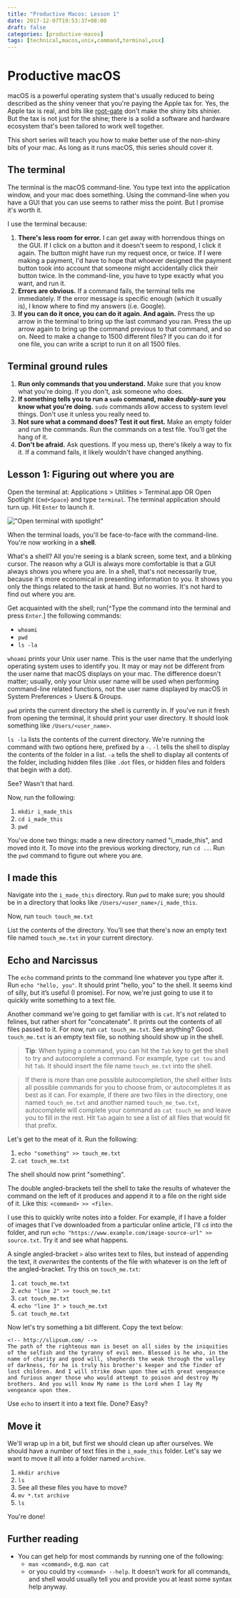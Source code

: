 ```yaml
---
title: "Productive Macos: Lesson 1"
date: 2017-12-07T19:53:37+08:00
draft: false
categories: [productive-macos]
tags: [technical,macos,unix,command,terminal,osx]
---
```


# Productive macOS

macOS is a powerful operating system that's usually reduced to being described as the shiny veneer that you're paying the Apple tax for. Yes, the Apple tax is real, and bits like [root-gate](https://9to5mac.com/2017/11/28/how-to-set-root-password/) don't make the shiny bits shinier. But the tax is not just for the shine; there is a solid a software and hardware ecosystem that's been tailored to work well together.

This short series will teach you how to make better use of the non-shiny bits of your mac. As long as it runs macOS, this series should cover it.

## The terminal

The terminal is the macOS command-line. You type text into the application window, and your mac does something. Using the command-line when you have a GUI that you can use seems to rather miss the point. But I promise it's worth it.

I use the terminal because:

1. **There's less room for error.** I can get away with horrendous things on the GUI. If I click on a button and it doesn't seem to respond, I click it again. The button might have run my request once, or twice. If I were making a payment, I'd have to hope that whoever designed the payment button took into account that someone might accidentally click their button twice. In the command-line, you have to type exactly what you want, and run it.
2. **Errors are obvious.** If a command fails, the terminal tells me immediately. If the error message is specific enough (which it usually is), I know where to find my answers (i.e. Google).
3. **If you can do it once, you can do it again. And again.** Press the up arrow in the terminal to bring up the last command you ran. Press the up arrow again to bring up the command previous to that command, and so on. Need to make a change to 1500 different files? If you can do it for one file, you can write a script to run it on all 1500 files.

## Terminal ground rules

1. **Run only commands that you understand.** Make sure that you know what you're doing. If you don't, ask someone who does.
2. **If something tells you to run a `sudo` command, make _doubly-sure_ you know what you're doing.** `sudo` commands allow access to system level things. Don't use it unless you really need to.
3. **Not sure what a command does? Test it out first.** Make an empty folder and run the commands. Run the commands on a test file. You'll get the hang of it.
4. **Don't be afraid.** Ask questions. If you mess up, there's likely a way to fix it. If a command fails, it likely wouldn't have changed anything.

## Lesson 1: Figuring out where you are

Open the terminal at: Applications > Utilities > Terminal.app
OR
Open Spotlight (`Cmd+Space`) and type `terminal`. The terminal application should turn up. Hit `Enter` to launch it.

!["Open terminal with spotlight"](/img/productivemacos/spotlight-terminal.gif)

When the terminal loads, you'll be face-to-face with the command-line. You're now working in a **shell**.

What's a shell? All you're seeing is a blank screen, some text, and a blinking cursor. The reason why a GUI is always more comfortable is that a GUI always shows you where you are. In a shell, that's not necessarily true, because it's more economical in presenting information to you. It shows you only the things related to the task at hand. But no worries. It's not hard to find out where you are.

Get acquainted with the shell; run[^Type the command into the terminal and press `Enter`.] the following commands:

* `whoami`
* `pwd`
* `ls -la`

`whoami` prints your Unix user name. This is the user name that the underlying operating system uses to identify you. It may or may not be different from the user name that macOS displays on your mac. The difference doesn't matter; usually, only your Unix user name will be used when performing command-line related functions, not the user name displayed by macOS in System Preferences > Users & Groups.

`pwd` prints the current directory the shell is currently in. If you've run it fresh from opening the terminal, it should print your user directory. It should look something like `/Users/<user_name>`. 

`ls -la` lists the contents of the current directory. We're running the command with two options here, prefixed by a `-`. `-l` tells the shell to display the contents of the folder in a list. `-a` tells the shell to display all contents of the folder, including hidden files (like `.dot` files, or hidden files and folders that begin with a dot).

See? Wasn't that hard.

Now, run the following:

1. `mkdir i_made_this`
2. `cd i_made_this`
3. `pwd`

You've done two things: made a new directory named "i_made_this", and moved into it. To move into the previous working directory, run `cd ..`. Run the `pwd` command to figure out where you are.

## I made this

Navigate into the `i_made_this` directory. Run `pwd` to make sure; you should be in a directory that looks like `/Users/<user_name>/i_made_this`.

Now, run `touch touch_me.txt`

List the contents of the directory. You’ll see that there's now an empty text file named `touch_me.txt` in your current directory.

## Echo and Narcissus

The `echo` command prints to the command line whatever you type after it.  Run `echo "hello, you"`. It should print "hello, you" to the shell. It seems kind of silly, but it’s useful (I promise). For now, we're just going to use it to quickly write something to a text file.

Another command we're going to get familiar with is `cat`. It's not related to felines, but rather short for "concatenate". It prints out the contents of all files passed to it. For now, run `cat touch_me.txt`. See anything? Good. `touch_me.txt` is an empty text file, so nothing should show up in the shell.

>**Tip**: When typing a command, you can hit the `Tab` key to get the shell to try and autocomplete a command. For example, type `cat tou` and hit `Tab`. It should insert the file name `touch_me.txt` into the shell. 

>If there is more than one possible autocompletion, the shell either lists all possible commands for you to choose from, or autocompletes it as best as it can. For example, if there are two files in the directory, one named `touch_me.txt` and another named `touch_me_two.txt`, autocomplete will complete your command as `cat touch_me` and leave you to fill in the rest. Hit `Tab` again to see a list of all files that would fit that prefix.

Let's get to the meat of it. Run the following:
 
 1. `echo "something" >> touch_me.txt`
 2. `cat touch_me.txt`

The shell should now print "something".

The double angled-brackets tell the shell to take the results of whatever the command on the left of it produces and append it to a file on the right side of it. Like this: `<command> >> <file>`.

I use this to quickly write notes into a folder. For example, if I have a folder of images that I've downloaded from a particular online article, I'll `cd` into the folder, and run `echo "https://www.example.com/image-source-url" >> source.txt`. Try it and see what happens.

A single angled-bracket `>` also writes text to files, but instead of appending the text, it _overwrites_ the contents of the file with whatever is on the left of the angled-bracket. Try this on `touch_me.txt`:

1. `cat touch_me.txt`
2. `echo "line 2" >> touch_me.txt`
3. `cat touch_me.txt`
4. `echo "line 3" > touch_me.txt`
5. `cat touch_me.txt`

Now let's try something a bit different. Copy the text below:

```
<!-- http://slipsum.com/ -->
The path of the righteous man is beset on all sides by the iniquities of the selfish and the tyranny of evil men. Blessed is he who, in the name of charity and good will, shepherds the weak through the valley of darkness, for he is truly his brother's keeper and the finder of lost children. And I will strike down upon thee with great vengeance and furious anger those who would attempt to poison and destroy My brothers. And you will know My name is the Lord when I lay My vengeance upon thee.
```

Use `echo` to insert it into a text file. Done? Easy?

## Move it

We'll wrap up in a bit, but first we should clean up after ourselves. We should have a number of text files in the `i_made_this` folder. Let's say we want to move it all into a folder named `archive`.

1. `mkdir archive`
2. `ls`
3. See all these files you have to move?
4. `mv *.txt archive`
5. `ls`

You're done!

## Further reading

* You can get help for most commands by running one of the following:
  * `man <command>`, e.g. `man cat`
  * or you could try `<command> --help`. It doesn't work for all commands, and shell would usually tell you and provide you at least some syntax help anyway.
